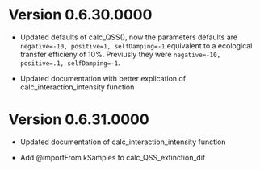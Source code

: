 # Version  0.6.30.0000

* Updated defaults of calc_QSS(), now the parameters defaults are `negative=-10, positive=1, selfDamping=-1` 
equivalent to a ecological transfer efficieny of 10%.
Previusly they were `negative=-10, positive=.1, selfDamping=-1`.

* Updated documentation with better explication of calc_interaction_intensity function

# Version  0.6.31.0000

* Updated documentation of calc_interaction_intensity function

* Add @importFrom kSamples to calc_QSS_extinction_dif
